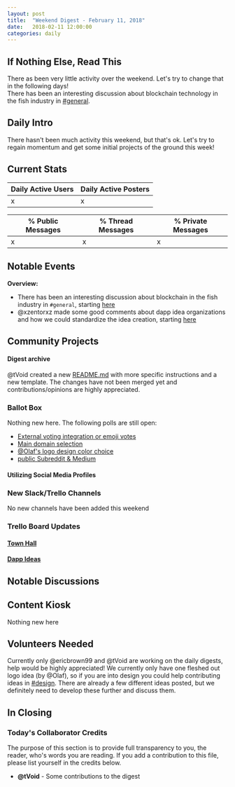 ```yaml
---
layout: post
title:  "Weekend Digest - February 11, 2018"
date:   2018-02-11 12:00:00
categories: daily
---
```

## If Nothing Else, Read This
There as been very little activity over the weekend. Let's try to change that in the following days!  
There has been an interesting discussion about blockchain technology in the fish industry in [#general][#general].

## Daily Intro
There hasn't been much activity this weekend, but that's ok. Let's try to regain momentum and get some initial projects of the ground this week!

## Current Stats

| Daily Active Users | Daily Active Posters|
|--------------------|---------------------|
| x  | x   | x

| % Public Messages | % Thread Messages | % Private Messages |
|-------------------|-------------------|--------------------|
| x | x | x  |


## Notable Events

**Overview:**

* There has been an interesting discussion about blockchain in the fish industry in `#general`, starting [here](https://dappsociety.slack.com/archives/C93CZR93K/p1518349330000043)
* @xzentorxz made some good comments about dapp idea organizations and how we could standardize the idea creation, starting [here](https://dappsociety.slack.com/archives/C93ARTCGG/p1518264355000112)

## Community Projects

#### Digest archive
@tVoid created a new [README.md](https://github.com/DappSociety/digest_archive/blob/reworked-readme/README.md) with more specific instructions and a new template. The changes have not been merged yet and contributions/opinions are highly appreciated.

### Ballot Box
Nothing new here. The following polls are still open:
* [External voting integration or emoji votes](https://dappsociety.slack.com/archives/C94SG4VK7/p1517938181000786)
* [Main domain selection](https://dappsociety.slack.com/archives/C94SG4VK7/p1517949707000131)
* [@Olaf's logo design color choice](https://dappsociety.slack.com/files/U955F5K0F/F969J5ZS6/instasize_180208212202.png)
* [public Subreddit & Medium](https://dappsociety.slack.com/archives/C94SG4VK7/p1518053814000088)

#### Utilizing Social Media Profiles


### New  Slack/Trello Channels
No new channels have been added this weekend

### Trello Board Updates

#### [Town Hall][trello town hall]


#### [Dapp Ideas][trello dapp ideas]


## Notable Discussions


## Content Kiosk
Nothing new here

## Volunteers Needed
Currently only @ericbrown99 and @tVoid are working on the daily digests, help would be highly appreciated!
We currently only have one fleshed out logo idea (by @Olaf), so if you are into design you could help contributing ideas in [#design][#design]. There are already a few different ideas posted, but we definitely need to develop these further and discuss them.

## In Closing


### Today's Collaborator Credits
The purpose of this section is to provide full transparency to you, the reader, who's words you are reading. If you add a contribution to this file, please list yourself in the credits below.

* __@tVoid__ - Some contributions to the digest

[//]: # (Copy the following section into a Markdown file to enable linking by using the first part as URL)

[#access-requests]: https://dappsociety.slack.com/messages/C9498BH8C
[#attachments]: https://dappsociety.slack.com/messages/C96PYAY6N
[#ballot-box]: https://dappsociety.slack.com/messages/C94SG4VK7
[#community-management]: https://dappsociety.slack.com/messages/C93ARTCGG
[#content-kiosk]: https://dappsociety.slack.com/messages/C93U0SZQB
[#dapp-ideas]: https://dappsociety.slack.com/messages/C93V1MS1J
[#design]: https://dappsociety.slack.com/messages/C95CY7JEN
[#general]: https://dappsociety.slack.com/messages/C93CZR93K
[#group-contracts]: https://dappsociety.slack.com/messages/C9403E24A
[#group-repos]: https://dappsociety.slack.com/messages/C94PPRAD8
[#introductions]: https://dappsociety.slack.com/messages/C93U4JT99
[#needhelp]: https://dappsociety.slack.com/messages/C941CS55H
[#off-topic]: https://dappsociety.slack.com/messages/C953DAS2H
[#social-media]: https://dappsociety.slack.com/messages/C95HEF336

[trello town hall]: https://trello.com/b/Gpm7rwac/town-hall
[trello community management]: https://trello.com/b/3r6vlDXn/community-management
[trello daily digest]: https://trello.com/b/JIUk7VsQ/daily-digest
[trello dapp ideas]: https://trello.com/b/UNFkVdpL/dapp-ideas

[trello poll list]: https://trello.com/c/CyOTAFX8
